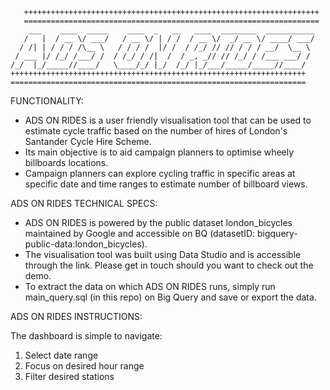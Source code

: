        ++++++++++++++++++++++++++++++++++++++++++++++++++++++++++++++++++
       ==================================================================
        ___    ____  _____    ____  _   __   ____  ________  ___________
       /   |  / __ \/ ___/   / __ \/ | / /  / __ \/  _/ __ \/ ____/ ___/
      / /| | / / / /\__ \   / / / /  |/ /  / /_/ // // / / / __/  \__ \ 
     / ___ |/ /_/ /___/ /  / /_/ / /|  /  / _, _// // /_/ / /___ ___/ / 
    /_/  |_/_____//____/   \____/_/ |_/  /_/ |_/___/_____/_____//____/ 
    ++++++++++++++++++++++++++++++++++++++++++++++++++++++++++++++++++
    ==================================================================
                                                                                               
FUNCTIONALITY:

- ADS ON RIDES is a user friendly visualisation tool that can be used to estimate cycle traffic based on the number of hires of London's Santander Cycle Hire Scheme.
- Its main objective is to aid campaign planners to optimise wheely billboards locations.
- Campaign planners can explore cycling traffic in specific areas at specific date and time ranges to estimate number of billboard views.

ADS ON RIDES TECHNICAL SPECS:

- ADS ON RIDES is powered by the public dataset london_bicycles maintained by Google and accessible on BQ (datasetID: bigquery-public-data:london_bicycles).
- The visualisation tool was built using Data Studio and is accessible through the link. Please get in touch should you want to check out the demo. 
- To extract the data on which ADS ON RIDES runs, simply run main_query.sql (in this repo) on Big Query and save or export the data.

ADS ON RIDES INSTRUCTIONS:

The dashboard is simple to navigate:
1. Select date range
2. Focus on desired hour range
3. Filter desired stations
